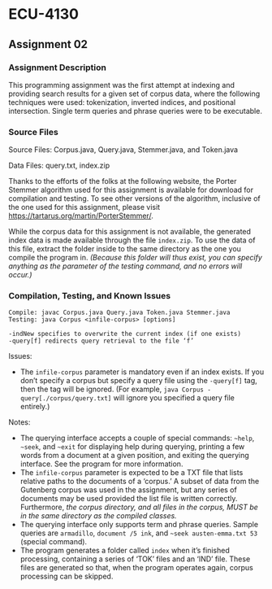 # ECU-4130

## Assignment 02
### Assignment Description
This programming assignment was the first attempt at indexing and providing search results for a given set of corpus data, where the following techniques were used: tokenization, inverted indices, and positional intersection. Single term queries and phrase queries were to be executable.
### Source Files
Source Files: Corpus.java, Query.java, Stemmer.java, and Token.java

Data Files: query.txt, index.zip

Thanks to the efforts of the folks at the following website, the Porter Stemmer algorithm used for this assignment is available for download for compilation and testing. To see other versions of the algorithm, inclusive of the one used for this assignment, please visit https://tartarus.org/martin/PorterStemmer/.

While the corpus data for this assignment is not available, the generated index data is made available through the file `index.zip`. To use the data of this file, extract the folder inside to the same directory as the one you compile the program in. _(Because this folder will thus exist, you can specify anything as the <infile-corpus> parameter of the testing command, and no errors will occur.)_
### Compilation, Testing, and Known Issues
```
Compile: javac Corpus.java Query.java Token.java Stemmer.java
Testing: java Corpus <infile-corpus> [options]

-indNew specifies to overwrite the current index (if one exists)
-query[f] redirects query retrieval to the file ‘f’
```
Issues:
- The `infile-corpus` parameter is mandatory even if an index exists. If you don’t specify a corpus but specify a query file using the `-query[f]` tag, then the tag will be ignored. (For example, `java Corpus -query[./corpus/query.txt]` will ignore you specified a query file entirely.)

Notes:
- The querying interface accepts a couple of special commands: `~help`, `~seek`, and `~exit` for displaying help during querying, printing a few words from a document at a given position, and exiting the querying interface. See the program for more information.
- The `infile-corpus` parameter is expected to be a TXT file that lists relative paths to the documents of a ‘corpus.’ A subset of data from the Gutenberg corpus was used in the assignment, but any series of documents may be used provided the list file is written correctly. Furthermore, _the corpus directory, and all files in the corpus, MUST be in the same directory as the compiled classes._
- The querying interface only supports term and phrase queries. Sample queries are `armadillo`, `document /5 ink`, and `~seek austen-emma.txt 53` (special command).
- The program generates a folder called `index` when it’s finished processing, containing a series of ‘TOK’ files and an ‘IND’ file. These files are generated so that, when the program operates again, corpus processing can be skipped.
